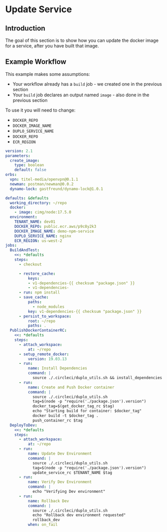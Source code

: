 # Update Service

## Introduction

The goal of this section is to show how you can update the docker image for a service, after you have built that image.

## Example Workflow

This example makes some assumptions:

* Your workflow already has a `build` job - we created one in the previous section
* Your `build` job declares an output named `image` - also done in the previous section

To use it you will need to change:

* `DOCKER_REPO`
* `DOCKER_IMAGE_NAME`
* `DUPLO_SERVICE_NAME`
* `DOCKER_REPO`
* `ECR_REGION`

```yaml
version: 2.1
parameters:
  create_image:
    type: boolean
    default: false
orbs: 
  vpn: titel-media/openvpn@0.1.1
  newman: postman/newman@0.0.2
  dynamo-lock: gastfreund/dynamo-lock@1.0.1

defaults: &defaults
  working_directory: ~/repo
  docker:
    - image: cimg/node:17.5.0
  environment:
    TENANT_NAME: dev01
    DOCKER_REPO: public.ecr.aws/p9c8y2k3
    DOCKER_IMAGE_NAME: demo-npm-service
    DUPLO_SERVICE_NAME: nginx
    ECR_REGION: us-west-2
jobs:
  BuildAndTest:
    <<: *defaults
    steps:
      - checkout

      - restore_cache:
          keys:
          - v1-dependencies-{{ checksum "package.json" }}
          - v1-dependencies-
      - run: npm install
      - save_cache:
          paths:
            - node_modules
          key: v1-dependencies-{{ checksum "package.json" }}
      - persist_to_workspace:
          root: ~/repo
          paths: .
  PublishDockerContainerRC:
    <<: *defaults
    steps:
      - attach_workspace:
          at: ~/repo
      - setup_remote_docker:
          version: 19.03.13
      - run:
          name: Install Dependencies
          command: |
            source ./.circleci/duplo_utils.sh && install_dependencies
      - run:
          name: Create and Push Docker container
          command: |
            source ./.circleci/duplo_utils.sh
            tag=$(node -p "require('./package.json').version")
            docker_tag=$(get_docker_tag_rc $tag)
            echo "Starting build for container: $docker_tag"
            docker build -t $docker_tag . 
            push_container_rc $tag
  DeployToDev:
    <<: *defaults
    steps:
      - attach_workspace:
          at: ~/repo
      - run:
          name: Update Dev Environment
          command: |
            source ./.circleci/duplo_utils.sh
            tag=$(node -p "require('./package.json').version")
            update_service_rc $TENANT_NAME $tag
      - run:
          name: Verify Dev Environment
          command: |
            echo "Verifying Dev environment"
      - run:
          name: Rollback Dev
          command: |
            source ./.circleci/duplo_utils.sh
            echo "Rollback dev environment requested"
            rollback_dev
          when: on_fail
```
